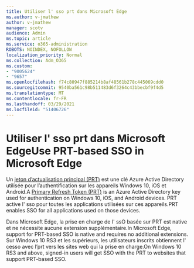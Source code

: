 ```yaml
---
title: Utiliser l' sso prt dans Microsoft Edge
ms.author: v-jmathew
author: v-jmathew
manager: scotv
audience: Admin
ms.topic: article
ms.service: o365-administration
ROBOTS: NOINDEX, NOFOLLOW
localization_priority: Normal
ms.collection: Adm_O365
ms.custom:
- "9005624"
- "9657"
ms.openlocfilehash: f74c80947f885214b8af48561b278c445069cdd0
ms.sourcegitcommit: 9540ba561c98b511483d6f3264c43bbecbf9f4d5
ms.translationtype: MT
ms.contentlocale: fr-FR
ms.lasthandoff: 03/29/2021
ms.locfileid: "51406726"
---
```

# <a name="use-prt-based-sso-in-microsoft-edge"></a><span data-ttu-id="a1b1b-102">Utiliser l' sso prt dans Microsoft Edge</span><span class="sxs-lookup"><span data-stu-id="a1b1b-102">Use PRT-based SSO in Microsoft Edge</span></span>

<span data-ttu-id="a1b1b-103">Un [jeton d’actualisation principal (PRT)](https://go.microsoft.com/fwlink/?linkid=2133632) est une clé Azure Active Directory utilisée pour l’authentification sur les appareils Windows 10, iOS et Android.</span><span class="sxs-lookup"><span data-stu-id="a1b1b-103">A [Primary Refresh Token (PRT)](https://go.microsoft.com/fwlink/?linkid=2133632) is an Azure Active Directory key used for authentication on Windows 10, iOS, and Android devices.</span></span> <span data-ttu-id="a1b1b-104">PRT active l' sso pour toutes les applications utilisées sur ces appareils.</span><span class="sxs-lookup"><span data-stu-id="a1b1b-104">PRT enables SSO for all applications used on those devices.</span></span>

<span data-ttu-id="a1b1b-105">Dans Microsoft Edge, la prise en charge de l' ssO basée sur PRT est native et ne nécessite aucune extension supplémentaire.</span><span class="sxs-lookup"><span data-stu-id="a1b1b-105">In Microsoft Edge, support for PRT-based SSO is native and requires no additional extensions.</span></span> <span data-ttu-id="a1b1b-106">Sur Windows 10 RS3 et les supérieurs, les utilisateurs inscrits obtiennent l' cesso avec l’prt vers les sites web qui la prise en charge.</span><span class="sxs-lookup"><span data-stu-id="a1b1b-106">On Windows 10 RS3 and above, signed-in users will get SSO with the PRT to websites that support PRT-based SSO.</span></span>
